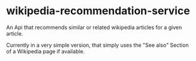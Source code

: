 # wikipedia-recommendation-service
An Api that recommends similar or related wikipedia articles for a given article.

Currently in a very simple version, that simply uses the "See also" Section of a Wikipedia page if available.
